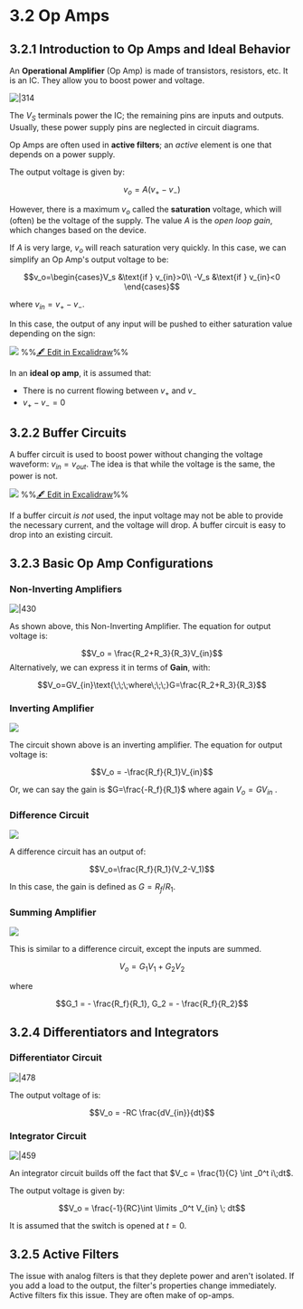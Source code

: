 # 3.2 Op Amps

## 3.2.1 Introduction to Op Amps and Ideal Behavior

An **Operational Amplifier** (Op Amp) is made of transistors, resistors, etc. It is an IC. They allow you to boost power and voltage.

![|314](Pasted%20image%2020250331165350.png)

The $V_S$ terminals power the IC; the remaining pins are inputs and outputs. Usually, these power supply pins are neglected in circuit diagrams.

Op Amps are often used in **active filters**; an *active* element is one that depends on a power supply.

The output voltage is given by:

$$v_o = A(v_+ - v_-)$$

However, there is a maximum $v_o$ called the **saturation** voltage, which will (often) be the voltage of the supply. The value $A$ is the *open loop gain*, which changes based on the device.

If $A$ is very large, $v_o$ will reach saturation very quickly. In this case, we can simplify an Op Amp's output voltage to be:

$$v_o=\begin{cases}V_s &\text{if } v_{in}>0\\ -V_s &\text{if } v_{in}<0 \end{cases}$$

where $v_{in} = v_+ - v_-$. 

In this case, the output of any input will be pushed to either saturation value depending on the sign:

![](excalidraw-2025-03-31-17.02.45.excalidraw.svg)
%%[🖋 Edit in Excalidraw](excalidraw-2025-03-31-17.02.45.excalidraw.md)%%


In an **ideal op amp**, it is assumed that:
- There is no current flowing between $v_+$ and $v_-$
- $v_+-v_- = 0$ 

## 3.2.2 Buffer Circuits

A buffer circuit is used to boost power without changing the voltage waveform: $v_{in}=v_{out}$. The idea is that while the voltage is the same, the power is not. 

![](excalidraw-2025-04-19-17.06.29.excalidraw.svg)
%%[🖋 Edit in Excalidraw](excalidraw-2025-04-19-17.06.29.excalidraw.md)%%

If a buffer circuit *is not* used, the input voltage may not be able to provide the necessary current, and the voltage will drop. A buffer circuit is easy to drop into an existing circuit.

## 3.2.3 Basic Op Amp Configurations

### Non-Inverting Amplifiers

![|430](Pasted%20image%2020250419171543.png)

As shown above, this Non-Inverting Amplifier. The equation for output voltage is:

$$V_o = \frac{R_2+R_3}{R_3}V_{in}$$
Alternatively, we can express it in terms of **Gain**, with:

$$V_o=GV_{in}\text{\;\;\;where\;\;\;}G=\frac{R_2+R_3}{R_3}$$

### Inverting Amplifier

![](Pasted%20image%2020250419172332.png)

The circuit shown above is an inverting amplifier. The equation for output voltage is:

$$V_o = -\frac{R_f}{R_1}V_{in}$$

Or, we can say the gain is $G=\frac{-R_f}{R_1}$ where again $V_o=GV_{in}$ . 

### Difference Circuit

![](Pasted%20image%2020250419173607.png)

A difference circuit has an output of:

$$V_o=\frac{R_f}{R_1}(V_2-V_1)$$

In this case, the gain is defined as $G=R_f/R_1$. 

### Summing Amplifier

![](Pasted%20image%2020250419173807.png)

This is similar to a difference circuit, except the inputs are summed.

$$V_o=G_1V_1+G_2V_2$$

where

$$G_1 = - \frac{R_f}{R_1}, G_2 = - \frac{R_f}{R_2}$$

## 3.2.4 Differentiators and Integrators

### Differentiator Circuit

![|478](Pasted%20image%2020250419174456.png)


The output voltage of is:

$$V_o = -RC \frac{dV_{in}}{dt}$$

### Integrator Circuit

![|459](Pasted%20image%2020250419174748.png)

An integrator circuit builds off the fact that $V_c = \frac{1}{C} \int _0^t i\;dt$.

The output voltage is given by:

$$V_o = \frac{-1}{RC}\int \limits _0^t V_{in} \; dt$$

It is assumed that the switch is opened at $t=0$. 


## 3.2.5 Active Filters

The issue with analog filters is that they deplete power and aren't isolated. If you add a load to the output, the filter's properties change immediately. Active filters fix this issue. They are often make of op-amps.





